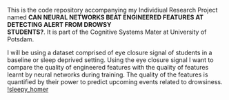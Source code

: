 This is the code repository accompanying my Individiual Research Project named
**CAN NEURAL NETWORKS BEAT ENGINEERED FEATURES AT DETECTING ALERT FROM DROWSY  
STUDENTS?​**. It is part of the Cognitive Systems Mater at University of Potsdam.

I will be using a dataset comprised of eye closure signal of students in a baseline or sleep
deprived setting. Using the eye closure signal I want to compare the quality of engineered features
with the quality of features learnt by neural networks during training. The quality of the features
is quantified by their power to predict upcoming events related to drowsiness.  
[!sleepy_homer](https://i.ytimg.com/vi/wnt26Iboy8E/maxresdefault.jpg?raw=true )